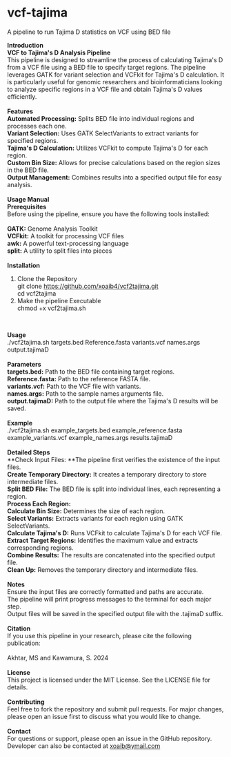 # vcf-tajima
A pipeline to run Tajima D statistics on VCF using BED file

**Introduction** <br>
**VCF to Tajima's D Analysis Pipeline** <br>
This pipeline is designed to streamline the process of calculating Tajima's D from a VCF file using a BED file to specify target regions. The pipeline leverages GATK for variant selection and VCFkit for Tajima's D calculation. It is particularly useful for genomic researchers and bioinformaticians looking to analyze specific regions in a VCF file and obtain Tajima's D values efficiently. <br>
<br>
**Features** <br>
**Automated Processing:** Splits BED file into individual regions and processes each one. <br>
**Variant Selection:** Uses GATK SelectVariants to extract variants for specified regions. <br>
**Tajima's D Calculation:** Utilizes VCFkit to compute Tajima's D for each region. <br>
**Custom Bin Size:** Allows for precise calculations based on the region sizes in the BED file. <br>
**Output Management:** Combines results into a specified output file for easy analysis. <br>
<br>
**Usage Manual** <br>
**Prerequisites** <br>
Before using the pipeline, ensure you have the following tools installed: <br>
<br>
**GATK:** Genome Analysis Toolkit <br>
**VCFkit:** A toolkit for processing VCF files <br>
**awk:** A powerful text-processing language <br>
**split:** A utility to split files into pieces <br>
<br>
**Installation** <br>
1. Clone the Repository <br>
git clone https://github.com/xoaib4/vcf2tajima.git <br>
cd vcf2tajima <br>
2. Make the pipeline Executable <br>
chmod +x vcf2tajima.sh <br>
<br>

**Usage** <br>
./vcf2tajima.sh targets.bed Reference.fasta variants.vcf names.args output.tajimaD <br>
<br>
**Parameters** <br>
**targets.bed:** Path to the BED file containing target regions. <br>
**Reference.fasta:** Path to the reference FASTA file. <br>
**variants.vcf:** Path to the VCF file with variants. <br>
**names.args:** Path to the sample names arguments file. <br>
**output.tajimaD:** Path to the output file where the Tajima's D results will be saved. <br>
<br>
**Example** <br>
./vcf2tajima.sh example_targets.bed example_reference.fasta example_variants.vcf example_names.args results.tajimaD <br>
<br>
**Detailed Steps** <br>
**Check Input Files: **The pipeline first verifies the existence of the input files. <br>
**Create Temporary Directory:** It creates a temporary directory to store intermediate files. <br>
**Split BED File:** The BED file is split into individual lines, each representing a region. <br>
**Process Each Region:** <br>
**Calculate Bin Size:** Determines the size of each region. <br>
**Select Variants:** Extracts variants for each region using GATK SelectVariants. <br>
**Calculate Tajima's D:** Runs VCFkit to calculate Tajima's D for each VCF file. <br>
**Extract Target Regions:** Identifies the maximum value and extracts corresponding regions. <br>
**Combine Results:** The results are concatenated into the specified output file. <br>
**Clean Up:** Removes the temporary directory and intermediate files. <br>
<br>
**Notes** <br>
Ensure the input files are correctly formatted and paths are accurate. <br>
The pipeline will print progress messages to the terminal for each major step. <br>
Output files will be saved in the specified output file with the .tajimaD suffix. <br>
<br>
**Citation** <br>
If you use this pipeline in your research, please cite the following publication: <br>
<br>
Akhtar, MS and Kawamura, S. 2024 <br>
<br>
**License** <br>
This project is licensed under the MIT License. See the LICENSE file for details. <br>
<br>
**Contributing** <br>
Feel free to fork the repository and submit pull requests. For major changes, please open an issue first to discuss what you would like to change. <br>
<br>
**Contact** <br>
For questions or support, please open an issue in the GitHub repository. Developer can also be contacted at xoaib@ymail.com <br>

